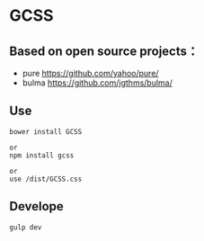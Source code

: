 # GCSS 

## Based on open source projects：

* pure https://github.com/yahoo/pure/
* bulma https://github.com/jgthms/bulma/


## Use

    bower install GCSS
    
    or 
    npm install gcss 
    
    or
    use /dist/GCSS.css
    
## Develope

    gulp dev
    
  
